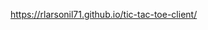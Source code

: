 <!-- Paste in the link to your deployed site here so we can check your work. -->
https://rlarsonil71.github.io/tic-tac-toe-client/

